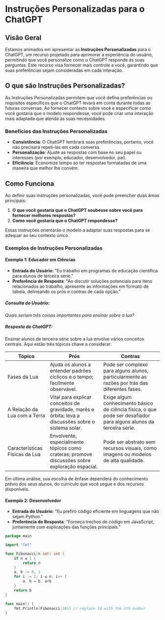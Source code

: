 # Instruções Personalizadas para o ChatGPT

## Visão Geral

Estamos animados em apresentar as **Instruções Personalizadas** para o ChatGPT, um recurso projetado para aprimorar a experiência do usuário, permitindo que você personalize como o ChatGPT responde às suas perguntas. Este recurso visa fornecer mais controle a você, garantindo que suas preferências sejam consideradas em cada interação.

## O que são Instruções Personalizadas?

As Instruções Personalizadas permitem que você defina preferências ou requisitos específicos que o ChatGPT levará em conta durante todas as futuras conversas. Ao fornecer contexto sobre você e especificar como você gostaria que o modelo respondesse, você pode criar uma interação mais adaptada que atenda às suas necessidades.

### Benefícios das Instruções Personalizadas

- **Consistência**: O ChatGPT lembrará suas preferências, portanto, você não precisará repeti-las em cada conversa.
- **Personalização**: Ajuste as respostas com base no seu papel ou interesses (por exemplo, educador, desenvolvedor, pai).
- **Eficiência**: Economize tempo ao ter respostas formatadas de uma maneira que melhor lhe convém.

## Como Funciona

Ao definir suas instruções personalizadas, você pode preencher duas áreas principais:

1. **O que você gostaria que o ChatGPT soubesse sobre você para fornecer melhores respostas?**
2. **Como você gostaria que o ChatGPT respondesse?**

Essas instruções orientarão o modelo a adaptar suas respostas para se adequar ao seu contexto único.

### Exemplos de Instruções Personalizadas

#### Exemplo 1: Educador em Ciências

- **Entrada do Usuário**: "Eu trabalho em programas de educação científica para alunos de terceira série."
- **Preferência de Resposta**: "Ao discutir soluções potenciais para itens relacionados ao trabalho, apresente as informações em formato de tabela, delineando os prós e contras de cada opção."

##### Consulta do Usuário:
*Quais seriam três coisas importantes para ensinar sobre a lua?*

##### Resposta do ChatGPT:
Ensinar alunos de terceira série sobre a lua envolve vários conceitos centrais. Aqui estão três tópicos chave a considerar:

| Tópico                          | Prós                                                                                 | Contras                                                                                             |
|---------------------------------|--------------------------------------------------------------------------------------|-----------------------------------------------------------------------------------------------------|
| Fases da Lua                   | Ajuda os alunos a entender padrões cíclicos e o tempo; facilmente observável.      | Pode ser complexo para alguns alunos, particularmente as razões por trás das diferentes fases.     |
| A Relação da Lua com a Terra    | Vital para explicar conceitos de gravidade, marés e órbita; leva a discussões sobre o sistema solar. | Exige algum conhecimento básico de ciência física, o que pode ser desafiador para alguns alunos da terceira série. |
| Características Físicas da Lua  | Envolvente, especialmente tópicos como crateras; promove discussões sobre exploração espacial. | Pode ser abstrato sem recursos visuais, como imagens ou modelos de alta qualidade.                  |

Em última análise, sua escolha de ênfase dependerá do conhecimento prévio dos seus alunos, do currículo que você segue e dos recursos disponíveis.

#### Exemplo 2: Desenvolvedor

- **Entrada do Usuário**: "Eu prefiro código eficiente em linguagens que não sejam Python."
- **Preferência de Resposta**: "Forneça trechos de código em JavaScript, juntamente com explicações das funções principais."

```go
package main

import "fmt"

func Fibonacci(n int) int {
    if n ≤ 1 {
        return n
    }
    a, b := 0, 1
    for i := 2; i ≤ n; i++ {
        a, b = b, a+b
    }
    return b
}

func main() {
    fmt.Println(Fibonacci(10)) // replace 10 with the nth number
}
```